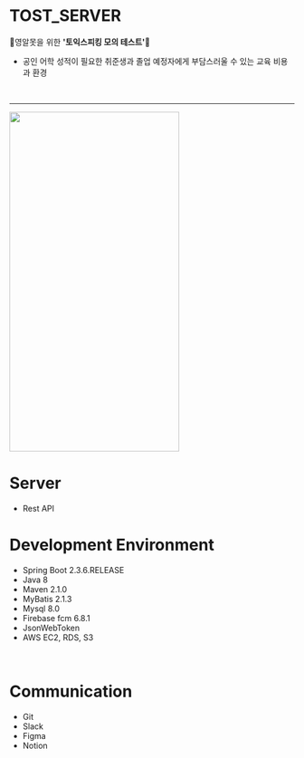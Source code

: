 # TOST_SERVER
🍞영알못을 위한 <b>'토익스피킹 모의 테스트'</b>🍞

- 공인 어학 성적이 필요한 취준생과 졸업 예정자에게 부담스러울 수 있는 교육 비용과 환경
<br>
<hr>

<img src="https://user-images.githubusercontent.com/58697091/105032031-8a329900-5a99-11eb-97ab-dceacd6f6b53.png" width="300" height="600">

# Server
- Rest API

# Development Environment
- Spring Boot 2.3.6.RELEASE
- Java 8
- Maven 2.1.0
- MyBatis 2.1.3
- Mysql 8.0
- Firebase fcm 6.8.1
- JsonWebToken
- AWS EC2, RDS, S3

<br>

# Communication
- Git
- Slack
- Figma
- Notion
